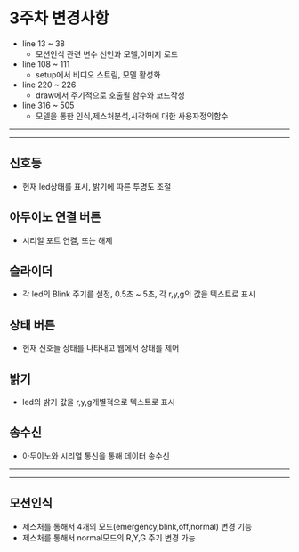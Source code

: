 # 3주차 변경사항
- line 13 ~ 38
  -  모션인식 관련 변수 선언과 모델,이미지 로드
- line 108 ~ 111
  - setup에서 비디오 스트림, 모델 활성화 
- line 220 ~ 226
  - draw에서 주기적으로 호출될 함수와 코드작성
- line 316 ~ 505
  - 모델을 통한 인식,제스처분석,시각화에 대한 사용자정의함수 
---
---

## 신호등
- 현재 led상태를 표시, 밝기에 따른 투명도 조절
## 아두이노 연결 버튼
- 시리얼 포트 연결, 또는 해제
## 슬라이더 
- 각 led의 Blink 주기를 설정, 0.5초 ~ 5초, 각 r,y,g의 값을 텍스트로 표시
## 상태 버튼 
- 현재 신호들 상태를 나타내고 웹에서 상태를 제어
## 밝기
- led의 밝기 값을 r,y,g개별적으로 텍스트로 표시
## 송수신
- 아두이노와 시리얼 통신을 통해 데이터 송수신

---
---

## 모션인식
- 제스처를 통해서 4개의 모드(emergency,blink,off,normal) 변경 기능
- 제스처를 통해서 normal모드의 R,Y,G 주기 변경 가능
